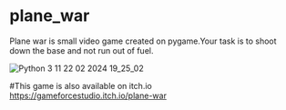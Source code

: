 # plane_war
Plane war is small video game created on pygame.Your task is to shoot down the base and not run out of fuel.

![Python 3 11 22 02 2024 19_25_02](https://github.com/GameForceStudio/plane_war/assets/160932766/3a3c5ab0-fa50-402d-965b-54aff39cbce6)

#This game is also available on itch.io
https://gameforcestudio.itch.io/plane-war
